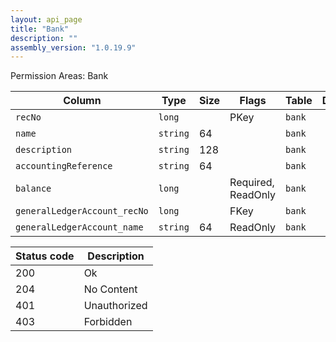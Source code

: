 ```yaml
---
layout: api_page
title: "Bank"
description: ""
assembly_version: "1.0.19.9"
---
```




Permission Areas: Bank

| Column | Type | Size | Flags | Table | Description |
| ------ | ---- | ---- | ----- | ----- | ----------- |
| `recNo` | `long` |  | PKey | `bank` | 
| `name` | `string` | 64 |  | `bank` | 
| `description` | `string` | 128 |  | `bank` | 
| `accountingReference` | `string` | 64 |  | `bank` | 
| `balance` | `long` |  | Required, ReadOnly | `bank` | 
| `generalLedgerAccount_recNo` | `long` |  | FKey | `bank` | 
| `generalLedgerAccount_name` | `string` | 64 | ReadOnly | `bank` | 

| Status code | Description |
| ----------- | ----------- |
| 200 | Ok |
| 204 | No Content |
| 401 | Unauthorized |
| 403 | Forbidden |


